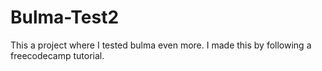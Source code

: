 # Bulma-Test2
This a project where I tested bulma even more. I made this by following a freecodecamp tutorial.
